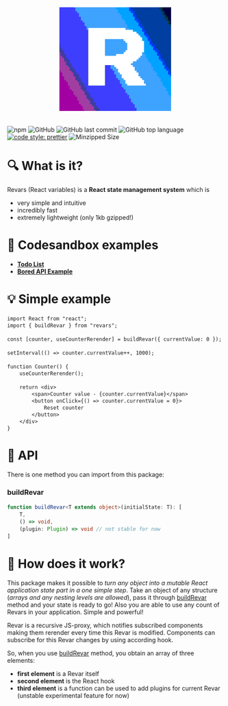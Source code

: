 # <p align="center">![Revars logo](/logo.png "Logo")</p>
![npm](https://img.shields.io/npm/v/revars)
![GitHub](https://img.shields.io/github/license/alevnyacow/revars)
![GitHub last commit](https://img.shields.io/github/last-commit/alevnyacow/revars)
![GitHub top language](https://img.shields.io/github/languages/top/alevnyacow/revars)
[![code style: prettier](https://img.shields.io/badge/code_style-prettier-ff69b4.svg?style=flat-square)](https://github.com/prettier/prettier)
![Minzipped Size](https://badgen.net/bundlephobia/minzip/revars)

# 🔍 What is it?

Revars (React variables) is a **React state management system** which is

-  very simple and intuitive
-  incredibly fast
-  extremely lightweight (only 1kb gzipped!)

# 📖 Codesandbox examples

- **[Todo List](https://codesandbox.io/s/revars-complex-todos-demo-77qo3)**
- **[Bored API Example](https://codesandbox.io/s/revars-bored-api-example-d4oiw)**

# 💡 Simple example

```tsx
import React from "react";
import { buildRevar } from "revars";

const [counter, useCounterRerender] = buildRevar({ currentValue: 0 });

setInterval(() => counter.currentValue++, 1000);

function Counter() {
    useCounterRerender();

    return <div>
        <span>Counter value - {counter.currentValue}</span>
        <button onClick={() => counter.currentValue = 0}>
            Reset counter
        </button>
    </div>
}
```

# 📜 API

There is one method you can import from this package:

### <a id='build-revar'></a>**buildRevar**

```ts
function buildRevar<T extends object>(initialState: T): [
    T,
    () => void,
    (plugin: Plugin) => void // not stable for now
]
```

# 🧰 How does it work?

This package makes it possible to *turn any object into a mutable React application state part in a one simple step*. Take an object of any structure (*arrays and any nesting levels are allowed*), pass it through [buildRevar](#build-revar) method and your state is ready to go! Also you are able to use any count of Revars in your application. Simple and powerful!

Revar is a recursive JS-proxy, which notifies subscribed components making them rerender every time this Revar is modified. Components can subscribe for this Revar changes by using according hook.

So, when you use [buildRevar](#build-revar) method, you obtain an array of three elements:

- **first element** is a Revar itself
- **second element** is the React hook
- **third element** is a function can be used to add plugins for current Revar (unstable experimental feature for now)